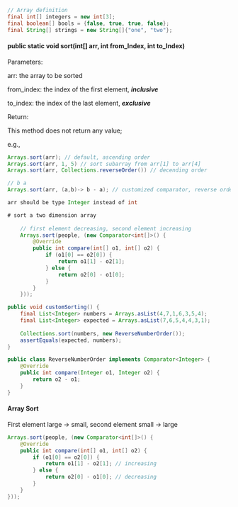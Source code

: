 ```java
// Array definition
final int[] integers = new int[3];
final boolean[] bools = {false, true, true, false};
final String[] strings = new String[]{"one", "two"};
```



#### public static void sort(int[] arr, int from_Index, int to_Index)



Parameters:

arr: the array to be sorted

from_index: the index of the first element, ***inclusive***

to_index: the index of the last element, ***exclusive***



Return:

This method does not return any value;

e.g., 

```java
Arrays.sort(arr); // default, ascending order
Arrays.sort(arr, 1, 5) // sort subarray from arr[1] to arr[4]
Arrays.sort(arr, Collections.reverseOrder()) // decending order

// b a
Arrays.sort(arr, (a,b)-> b - a); // customized comparator, reverse order

arr should be type Integer instead of int
```

```java
# sort a two dimension array
    
    // first element decreasing, second element increasing
	Arrays.sort(people, (new Comparator<int[]>() {
        @Override
        public int compare(int[] o1, int[] o2) {
            if (o1[0] == o2[0]) {
                return o1[1] - o2[1];
            } else {
                return o2[0] - o1[0];
            }
        }
    }));
```



```java
public void customSorting() {
    final List<Integer> numbers = Arrays.asList(4,7,1,6,3,5,4);
    final List<Integer> expected = Arrays.asList(7,6,5,4,4,3,1);
    
    Collections.sort(numbers, new ReverseNumberOrder());
    assertEquals(expected, numbers);
}

public class ReverseNumberOrder implements Comparator<Integer> {
    @Override
    public int compare(Integer o1, Integer o2) {
        return o2 - o1;
    }
}
```



#### Array Sort

First element large -> small, second element small -> large

```java
Arrays.sort(people, (new Comparator<int[]>() {
    @Override
    public int compare(int[] o1, int[] o2) {
        if (o1[0] == o2[0]) {
            return o1[1] - o2[1]; // increasing
        } else {
            return o2[0] - o1[0]; // decreasing
        }
    }
}));
```



